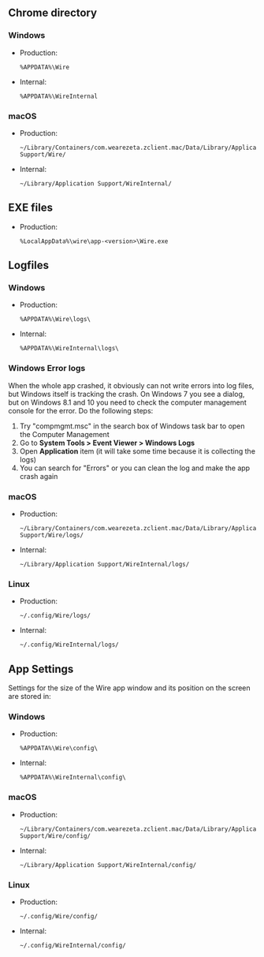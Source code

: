 ## Chrome directory

### Windows

- Production:
  ```
  %APPDATA%\Wire
  ```
- Internal:
  ```
  %APPDATA%\WireInternal
  ```

### macOS

- Production:
  ```
  ~/Library/Containers/com.wearezeta.zclient.mac/Data/Library/Application Support/Wire/
  ```
- Internal:
  ```
  ~/Library/Application Support/WireInternal/
  ```

## EXE files

- Production:
  ```
  %LocalAppData%\wire\app-<version>\Wire.exe
  ```

## Logfiles

### Windows

- Production:
  ```
  %APPDATA%\Wire\logs\
  ```
- Internal:
  ```
  %APPDATA%\WireInternal\logs\
  ```

### Windows Error logs
When the whole app crashed, it obviously can not write errors into log files, but Windows itself is tracking the crash. On Windows 7 you see a dialog, but on Windows 8.1 and 10 you need to check the computer management console for the error. Do the following steps:

1. Try "compmgmt.msc" in the search box of Windows task bar to open the Computer Management
2. Go to **System Tools > Event Viewer > Windows Logs**
3. Open **Application** item (it will take some time because it is collecting the logs)
4. You can search for "Errors" or you can clean the log and make the app crash again

### macOS

- Production:
  ```
  ~/Library/Containers/com.wearezeta.zclient.mac/Data/Library/Application Support/Wire/logs/
  ```
- Internal:
  ```
  ~/Library/Application Support/WireInternal/logs/
  ```

### Linux

- Production:
  ```
  ~/.config/Wire/logs/
  ```
- Internal:
  ```
  ~/.config/WireInternal/logs/
  ```

## App Settings

Settings for the size of the Wire app window and its position on the screen are stored in:

### Windows

- Production:
  ```
  %APPDATA%\Wire\config\
  ```
- Internal:
  ```
  %APPDATA%\WireInternal\config\
  ```

### macOS

- Production:
  ```
  ~/Library/Containers/com.wearezeta.zclient.mac/Data/Library/Application Support/Wire/config/
  ```
- Internal:
  ```
  ~/Library/Application Support/WireInternal/config/
  ```

### Linux

- Production:
  ```
  ~/.config/Wire/config/
  ```
- Internal:
  ```
  ~/.config/WireInternal/config/
  ```